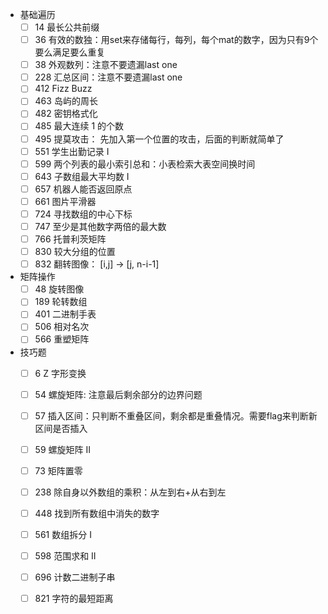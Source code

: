 - 基础遍历
  - [ ] 14 最长公共前缀
  - [ ] 36 有效的数独：用set来存储每行，每列，每个mat的数字，因为只有9个要么满足要么重复
  - [ ] 38 外观数列：注意不要遗漏last one
  - [ ] 228 汇总区间：注意不要遗漏last one
  - [ ] 412 Fizz Buzz
  - [ ] 463 岛屿的周长
  - [ ] 482 密钥格式化
  - [ ] 485 最大连续 1 的个数
  - [ ] 495 提莫攻击： 先加入第一个位置的攻击，后面的判断就简单了
  - [ ] 551 学生出勤记录 I
  - [ ] 599 两个列表的最小索引总和：小表检索大表空间换时间
  - [ ] 643 子数组最大平均数 I
  - [ ] 657 机器人能否返回原点
  - [ ] 661 图片平滑器
  - [ ] 724 寻找数组的中心下标
  - [ ] 747 至少是其他数字两倍的最大数
  - [ ] 766 托普利茨矩阵
  - [ ] 830 较大分组的位置
  - [ ] 832 翻转图像： [i,j] -> [j, n-i-1]
- 矩阵操作
  - [ ] 48 旋转图像
  - [ ] 189 轮转数组
  - [ ] 401 二进制手表
  - [ ] 506 相对名次
  - [ ] 566 重塑矩阵
- 技巧题
  - [ ] 6 Z 字形变换
  - [ ] 54 螺旋矩阵: 注意最后剩余部分的边界问题
  - [ ] 57 插入区间：只判断不重叠区间，剩余都是重叠情况。需要flag来判断新区间是否插入
  - [ ] 59 螺旋矩阵 II
  - [ ] 73 矩阵置零
  - [ ] 238 除自身以外数组的乘积：从左到右+从右到左
  - [ ] 448 找到所有数组中消失的数字
  - [ ] 561 数组拆分 I
  - [ ] 598 范围求和 II
  - [ ] 696 计数二进制子串
  - [ ] 821 字符的最短距离

